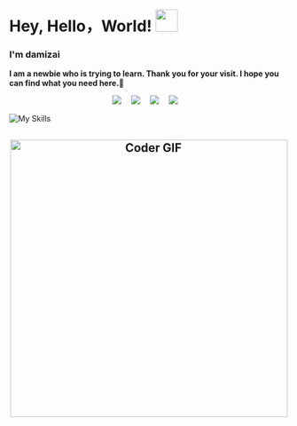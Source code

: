 # Hey, Hello，World! <img src="https://user-images.githubusercontent.com/42378118/110234147-e3259600-7f4e-11eb-95be-0c4047144dea.gif" width="40"> 
### I'm damizai
**I am a newbie who is trying to learn. Thank you for your visit. I hope you can find what you need here.🚀**

<!-- 个人资料徽标 -->
<div align="center">
  <a href="https://hexo.200038.xyz"><img src="https://img.shields.io/badge/website-个人博客-blue"></a>&emsp;
  <a href="https://www.youtube.com/@东方月初-h6e"><img src="https://img.shields.io/badge/youtube-%E6%B2%B9%E7%AE%A1-c32136"></a>&emsp;
  <a href="https://t.me/followrssa"><img src="https://img.shields.io/badge/Telegram--lightgrey?logo=Telegram&style=social"></a>&emsp;
  <a href="https://github.com/damizai"><img src="https://npm.elemecdn.com/anzhiyu-blog@2.1.5/img/badge/Source-Github.svg"></a>&emsp;
 </div> 

![My Skills](https://skillicons.dev/icons?i=apple,linux,windows,ubuntu,bash,java,spring,vue,vite,html,css,js,pinia,go,dotnet,docker,git,github,md,mongodb,mysql,nginx,postman,pycharm,py,rabbitmq,redis,ts,vscode,webstorm,cloudflare,idea,figma&theme=light) 

<h2 align="center">
    <img src="https://media.giphy.com/media/SWoSkN6DxTszqIKEqv/giphy.gif" alt="Coder GIF" width="500">
</h2>
